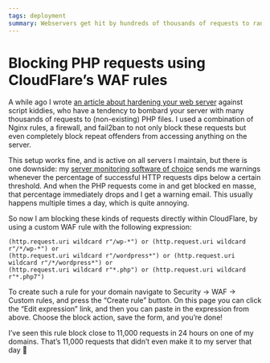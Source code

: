 ```yaml
---
tags: deployment
summary: Webservers get hit by hundreds of thousands of requests to random (non-existing) PHP files. Previously I dealt with this on the server level, now I’m doing it directly within CloudFlare.
---
```


# Blocking PHP requests using CloudFlare’s WAF rules

A while ago I wrote [an article about hardening your web server](/articles/2024/hardening-web-server/) against script kiddies, who have a tendency to bombard your server with many thousands of requests to (non-existing) PHP files. I used a combination of Nginx rules, a firewall, and fail2ban to not only block these requests but even completely block repeat offenders from accessing anything on the server.

This setup works fine, and is active on all servers I maintain, but there is one downside: my [server monitoring software of choice](https://www.netdata.cloud) sends me warnings whenever the percentage of successful HTTP requests dips below a certain threshold. And when the PHP requests come in and get blocked en masse, that percentage immediately drops and I get a warning email. This usually happens multiple times a day, which is quite annoying.

So now I am blocking these kinds of requests directly within CloudFlare, by using a custom WAF rule with the following expression:

```
(http.request.uri wildcard r"/wp-*") or (http.request.uri wildcard r"/*/wp-*") or 
(http.request.uri wildcard r"/wordpress*") or (http.request.uri wildcard r"/*/wordpress*") or 
(http.request.uri wildcard r"*.php") or (http.request.uri wildcard r"*.php7")
```

To create such a rule for your domain navigate to Security -> WAF -> Custom rules, and press the “Create rule” button. On this page you can click the “Edit expression” link, and then you can paste in the expression from above. Choose the block action, save the form, and you’re done!

I’ve seen this rule block close to 11,000 requests in 24 hours on one of my domains. That’s 11,000 requests that didn’t even make it to my server that day 🎉

